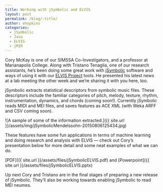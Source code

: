 ```yaml
---
title: Working with jSymbolic and ELVIS
layout: post
permalink: /blog/:title/
author: ehopkins
categories:
  - jSymbolic
  - Java
  - ELVIS
  - jMIR
---
```


Cory McKay is one of our SIMSSA Co-Investigators, and a professor at Marianapolis College. Along with Tristano Tenaglia, one of our research assistants, he’s been doing some great work with [jSymbolic](http://jmir.sourceforge.net/) software and ways of using it with our [ELVIS Project](http://elvisproject.ca/) tools. He presented his latest news at a lab meeting the other week and we’re sharing it with you here, too.

jSymbolic extracts statistical descriptors from symbolic music files. These descriptors include the familiar categories of pitch, melody, texture, rhythm, instrumentation, dynamics, and chords (coming soon!). Currently jSymbolic reads MIDI and MEI files, and saves features as ACE XML (with Weka ARFF and CSV coming soon).

![A sample of some of the information extracted.]({{ site.url }}/assets/img/jSymbolicMendelssohn-20150806125434.jpg)

These features have some fun applications in terms of machine learning and doing research and analysis with ELVIS — check out Cory’s presentation below for more detail and some neat examples of what we can do.

[PDF]({{ site.url }}/assets/files/jSymbolicELVIS.pdf) and [Powerpoint]({{ site.url }}/assets/files/jSymbolicELVIS.pptx)



Up next Cory and Tristano are in the final stages of preparing a new release of jSymbolic. They’ll also be working towards enabling jSymbolic to read MEI neumes.
